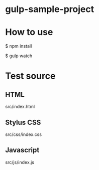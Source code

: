 gulp-sample-project
===================

# How to use

$ npm install

$ gulp watch


# Test source

## HTML
src/index.html

## Stylus CSS 
src/css/index.css

## Javascript
src/js/index.js
